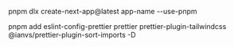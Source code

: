 pnpm dlx create-next-app@latest app-name --use-pnpm

pnpm add eslint-config-prettier prettier prettier-plugin-tailwindcss @ianvs/prettier-plugin-sort-imports -D
